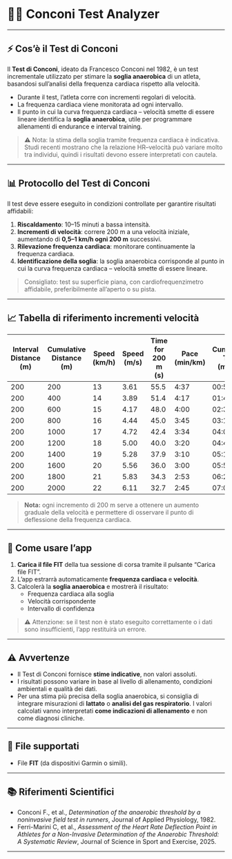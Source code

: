 # 🏃‍♂️ Conconi Test Analyzer

---

## ⚡ Cos’è il Test di Conconi

Il **Test di Conconi**, ideato da Francesco Conconi nel 1982, è un test incrementale utilizzato per stimare la **soglia anaerobica** di un atleta, basandosi sull’analisi della frequenza cardiaca rispetto alla velocità.

- Durante il test, l’atleta corre con incrementi regolari di velocità.  
- La frequenza cardiaca viene monitorata ad ogni intervallo.  
- Il punto in cui la curva frequenza cardiaca – velocità smette di essere lineare identifica la **soglia anaerobica**, utile per programmare allenamenti di endurance e interval training.

> ⚠️ Nota: la stima della soglia tramite frequenza cardiaca è indicativa. Studi recenti mostrano che la relazione HR–velocità può variare molto tra individui, quindi i risultati devono essere interpretati con cautela.  

---

## 📊 Protocollo del Test di Conconi

Il test deve essere eseguito in condizioni controllate per garantire risultati affidabili:

1. **Riscaldamento**: 10–15 minuti a bassa intensità.  
2. **Incrementi di velocità**: correre 200 m a una velocità iniziale, aumentando di **0,5–1 km/h ogni 200 m** successivi.  
3. **Rilevazione frequenza cardiaca**: monitorare continuamente la frequenza cardiaca.  
4. **Identificazione della soglia**: la soglia anaerobica corrisponde al punto in cui la curva frequenza cardiaca – velocità smette di essere lineare.

> Consigliato: test su superficie piana, con cardiofrequenzimetro affidabile, preferibilmente all’aperto o su pista.

---

## 📈 Tabella di riferimento incrementi velocità

| Interval Distance (m) | Cumulative Distance (m) | Speed (km/h) | Speed (m/s) | Time for 200 m (s) | Pace (min/km) | Cumulative Time (mm:ss) |
|----------------------|------------------------|--------------|-------------|------------------|---------------|------------------------|
| 200                  | 200                    | 13           | 3.61        | 55.5             | 4:37          | 00:55                  |
| 200                  | 400                    | 14           | 3.89        | 51.4             | 4:17          | 01:46                  |
| 200                  | 600                    | 15           | 4.17        | 48.0             | 4:00          | 02:34                  |
| 200                  | 800                    | 16           | 4.44        | 45.0             | 3:45          | 03:19                  |
| 200                  | 1000                   | 17           | 4.72        | 42.4             | 3:34          | 04:01                  |
| 200                  | 1200                   | 18           | 5.00        | 40.0             | 3:20          | 04:41                  |
| 200                  | 1400                   | 19           | 5.28        | 37.9             | 3:10          | 05:19                  |
| 200                  | 1600                   | 20           | 5.56        | 36.0             | 3:00          | 05:55                  |
| 200                  | 1800                   | 21           | 5.83        | 34.3             | 2:53          | 06:29                  |
| 200                  | 2000                   | 22           | 6.11        | 32.7             | 2:45          | 07:02                  |

> **Nota:** ogni incremento di 200 m serve a ottenere un aumento graduale della velocità e permettere di osservare il punto di deflessione della frequenza cardiaca.

---

## 🚀 Come usare l’app

1. **Carica il file FIT** della tua sessione di corsa tramite il pulsante “Carica file FIT”.  
2. L’app estrarrà automaticamente **frequenza cardiaca** e **velocità**.  
3. Calcolerà la **soglia anaerobica** e mostrerà il risultato:  
   - Frequenza cardiaca alla soglia  
   - Velocità corrispondente  
   - Intervallo di confidenza  

> ⚠️ Attenzione: se il test non è stato eseguito correttamente o i dati sono insufficienti, l’app restituirà un errore.

---

## ⚠️ Avvertenze

- Il Test di Conconi fornisce **stime indicative**, non valori assoluti.  
- I risultati possono variare in base al livello di allenamento, condizioni ambientali e qualità dei dati.  
- Per una stima più precisa della soglia anaerobica, si consiglia di integrare misurazioni di **lattato** o **analisi del gas respiratorio**.
I valori calcolati vanno interpretati **come indicazioni di allenamento** e non come diagnosi cliniche.

---

## 📂 File supportati

- File **FIT** (da dispositivi Garmin o simili).  

---

## 📚 Riferimenti Scientifici

- Conconi F., et al., *Determination of the anaerobic threshold by a noninvasive field test in runners*, Journal of Applied Physiology, 1982.  
- Ferri-Marini C, et al., *Assessment of the Heart Rate Deflection Point in Athletes for a Non-Invasive Determination of the Anaerobic Threshold: A Systematic Review*, Journal of Science in Sport and Exercise, 2025.

---

